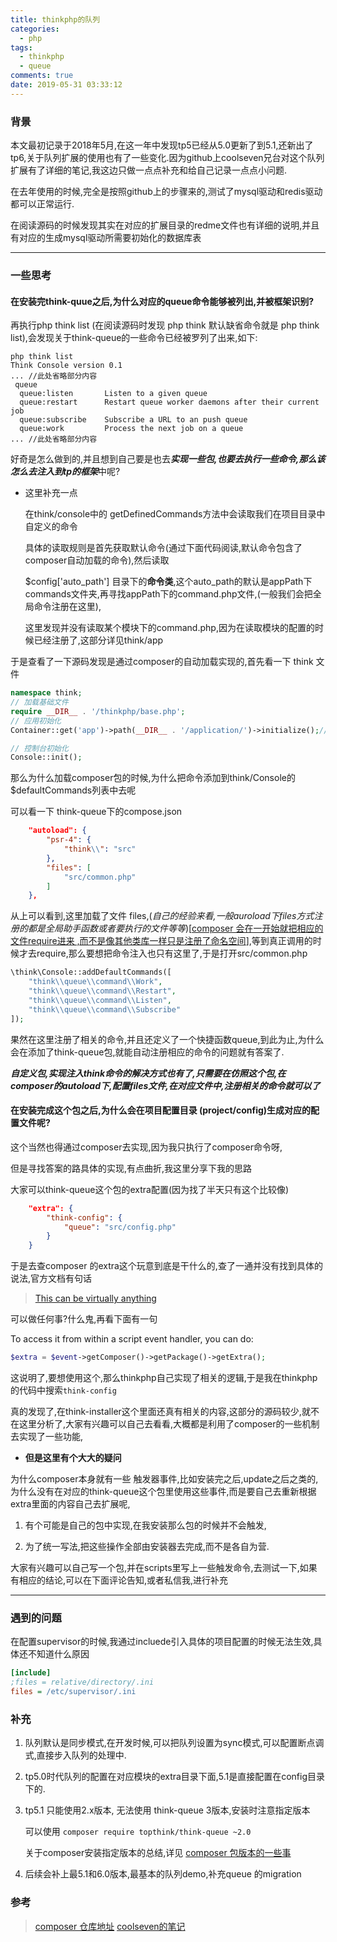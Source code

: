```yaml
---
title: thinkphp的队列
categories:
  - php
tags:
  - thinkphp
  - queue
comments: true
date: 2019-05-31 03:33:12
---
```


### 背景

本文最初记录于2018年5月,在这一年中发现tp5已经从5.0更新了到5.1,还新出了tp6,关于队列扩展的使用也有了一些变化.因为github上coolseven兄台对这个队列扩展有了详细的笔记,我这边只做一点点补充和给自己记录一点点小问题.

在去年使用的时候,完全是按照github上的步骤来的,测试了mysql驱动和redis驱动都可以正常运行.

在阅读源码的时候发现其实在对应的扩展目录的redme文件也有详细的说明,并且有对应的生成mysql驱动所需要初始化的数据库表

***



### 一些思考

#### 在安装完think-quue之后,为什么对应的queue命令能够被列出,并被框架识别?

再执行php think list (在阅读源码时发现 php think 默认缺省命令就是 php think list),会发现关于think-queue的一些命令已经被罗列了出来,如下:

```shell
php think list
Think Console version 0.1
... //此处省略部分内容
 queue
  queue:listen       Listen to a given queue
  queue:restart      Restart queue worker daemons after their current job
  queue:subscribe    Subscribe a URL to an push queue
  queue:work         Process the next job on a queue
... //此处省略部分内容
```

好奇是怎么做到的,并且想到自己要是也去***实现一些包,也要去执行一些命令,那么该怎么去注入到tp的框架***中呢?

- 这里补充一点

  在think/console中的 getDefinedCommands方法中会读取我们在项目目录中自定义的命令

  具体的读取规则是首先获取默认命令(通过下面代码阅读,默认命令包含了composer自动加载的命令),然后读取

  $config['auto_path'] 目录下的**命令类**,这个auto_path的默认是appPath下commands文件夹,再寻找appPath下的command.php文件,(一般我们会把全局命令注册在这里),

  这里发现并没有读取某个模块下的command.php,因为在读取模块的配置的时候已经注册了,这部分详见think/app

于是查看了一下源码发现是通过composer的自动加载实现的,首先看一下 think 文件

```php
namespace think;
// 加载基础文件
require __DIR__ . '/thinkphp/base.php';
// 应用初始化
Container::get('app')->path(__DIR__ . '/application/')->initialize();//在这一步的时候其实已经注入了相关的命令,think/App 中的initialize方法中(大概244行)可以看到加载注册了composer引入的包

// 控制台初始化
Console::init();
```

那么为什么加载composer包的时候,为什么把命令添加到think/Console的$defaultCommands列表中去呢

可以看一下 think-queue下的compose.json

```json
    "autoload": {
        "psr-4": {
            "think\\": "src"
        },
        "files": [
            "src/common.php"
        ]
    },
```

从上可以看到,这里加载了文件 files,(*自己的经验来看,一般auroload下files方式注册的都是全局助手函数或者要执行的文件等等*)[<u>composer 会在一开始就把相应的文件require进来 ,而不是像其他类库一样只是注册了命名空间</u>],等到真正调用的时候才去require,那么要想把命令注入也只有这里了,于是打开src/common.php

```php
\think\Console::addDefaultCommands([
    "think\\queue\\command\\Work",
    "think\\queue\\command\\Restart",
    "think\\queue\\command\\Listen",
    "think\\queue\\command\\Subscribe"
]);
```

果然在这里注册了相关的命令,并且还定义了一个快捷函数queue,到此为止,为什么会在添加了think-queue包,就能自动注册相应的命令的问题就有答案了.

***自定义包,实现注入think命令的解决方式也有了,只需要在仿照这个包,在composer的autoload下,配置files文件,在对应文件中,注册相关的命令就可以了***

#### 在安装完成这个包之后,为什么会在项目配置目录 (project/config)生成对应的配置文件呢?

这个当然也得通过composer去实现,因为我只执行了composer命令呀,

但是寻找答案的路具体的实现,有点曲折,我这里分享下我的思路

大家可以think-queue这个包的extra配置(因为找了半天只有这个比较像)

```json
    "extra": {
        "think-config": {
            "queue": "src/config.php"
        }
    }
```

于是去查composer 的extra这个玩意到底是干什么的,查了一通并没有找到具体的说法,官方文档有句话

> [This can be virtually anything](https://getcomposer.org/doc/04-schema.md#extra)

可以做任何事?什么鬼,再看下面有一句

To access it from within a script event handler, you can do:

```php
$extra = $event->getComposer()->getPackage()->getExtra();
```

这说明了,要想使用这个,那么thinkphp自己实现了相关的逻辑,于是我在thinkphp的代码中搜索`think-config`

真的发现了,在think-installer这个里面还真有相关的内容,这部分的源码较少,就不在这里分析了,大家有兴趣可以自己去看看,大概都是利用了composer的一些机制去实现了一些功能,

- **但是这里有个大大的疑问**

为什么composer本身就有一些 触发器事件,比如安装完之后,update之后之类的,为什么没有在对应的think-queue这个包里使用这些事件,而是要自己去重新根据extra里面的内容自己去扩展呢,

1. 有个可能是自己的包中实现,在我安装那么包的时候并不会触发,

2. 为了统一写法,把这些操作全部由安装器去完成,而不是各自为营.

大家有兴趣可以自己写一个包,并在scripts里写上一些触发命令,去测试一下,如果有相应的结论,可以在下面评论告知,或者私信我,进行补充

---



### 遇到的问题

在配置supervisor的时候,我通过incluede引入具体的项目配置的时候无法生效,具体还不知道什么原因

```ini
[include]
;files = relative/directory/.ini
files = /etc/supervisor/.ini
```

 

### 补充

1. 队列默认是同步模式,在开发时候,可以把队列设置为sync模式,可以配置断点调式,直接步入队列的处理中.

2. tp5.0时代队列的配置在对应模块的extra目录下面,5.1是直接配置在config目录下的.

3. tp5.1 只能使用2.x版本, 无法使用 think-queue 3版本,安装时注意指定版本

   可以使用  ``composer require topthink/think-queue ~2.0`` 

   关于composer安装指定版本的总结,详见 [composer 包版本的一些事]([https://blog.sydy1314.com/2019/05/31/%E5%85%B6%E4%BB%96/composer%E5%8C%85%E7%89%88%E6%9C%AC%E7%9A%84%E4%B8%80%E4%BA%9B%E4%BA%8B/](https://blog.sydy1314.com/2019/05/31/其他/composer包版本的一些事/))

4. 后续会补上最5.1和6.0版本,最基本的队列demo,补充queue 的migration



### 参考

> [composer 仓库地址](https://packagist.org/packages/topthink/think-queue)
> [coolseven的笔记](https://github.com/coolseven/notes/tree/master/thinkphp-queue)

